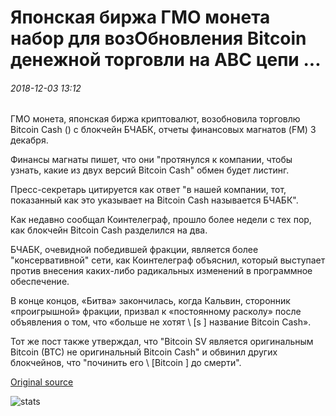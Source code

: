 # Японская биржа ГМО монета набор для возОбновления Bitcoin денежной торговли на ABC цепи ...

###### 2018-12-03 13:12

ГМО монета, японская биржа криптовалют, возобновила торговлю Bitcoin Cash () с блокчейн БЧАБК, отчеты финансовых магнатов (FM) 3 декабря.

Финансы магнаты пишет, что они "протянулся к компании, чтобы узнать, какие из двух версий Bitcoin Cash" обмен будет листинг.

Пресс-секретарь цитируется как ответ "в нашей компании, тот, показанный как это указывает на Bitcoin Cash называется БЧАБК".

Как недавно сообщал Коинтелеграф, прошло более недели с тех пор, как блокчейн Bitcoin Cash разделился на два.

БЧАБК, очевидной победившей фракции, является более "консервативной" сети, как Коинтелеграф объяснил, который выступает против внесения каких-либо радикальных изменений в программное обеспечение.

В конце концов, «Битва» закончилась, когда Кальвин, сторонник «проигрышной» фракции, призвал к «постоянному расколу» после объявления о том, что «больше не хотят \ [s \] название Bitcoin Cash».

Тот же пост также утверждал, что "Bitcoin SV является оригинальным Bitcoin (BTC) не оригинальный Bitcoin Cash" и обвинил других блокчейнов, что "починить его \ [Bitcoin \] до смерти".

[Original source](https://cointelegraph.com/news/japanese-exchange-gmo-coin-set-to-resume-bitcoin-cash-trading-on-abcs-chain)

![stats](https://c.statcounter.com/11760860/0/a89fa40b/1/ "stats")